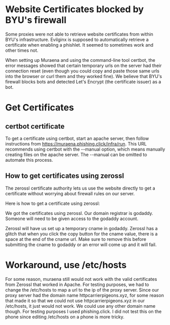 # Website Certificates blocked by BYU's firewall
Some proxies were not able to retrieve website certificates from within BYU's infrastructure.
Evilginx is supposed to automatically retrieve a certificate when enabling a phishlet. It seemed to sometimes work and other times not.

When setting up Muraena and using the command-line tool certbot, the error messages showed that certain temporary urls on the server had their connection reset (even though you could copy and paste those same urls into the browser or curl them and they worked fine). We believe that BYU's firewall blocks bots and detected Let's Encrypt (the certificate issuer) as a bot.

# Get Certificates
## certbot certificate
To get a certificate using certbot, start an apache server, then follow instructions from https://muraena.phishing.click/infra/run. This URL recommends using certbot with the --manual option, which means manually creating files on the apache server. The --manual can be omitted to automate this process.


## How to get certificates using zerossl 
The zerossl certificate authority lets us use the website directly to get a certificate without worrying about firewall rules on our server.

Here is how to get a certificate using zerossl:

We got the certificates using zerossl. Our domain registrar is godaddy. Someone will need to be given access to the godaddy account. 

Zerossl will have us set up a temporary cname in godaddy. Zerossl has a glitch that when you click the copy button for the cname value, there is a space at the end of the cname url. Make sure to remove this before submitting the cname to godaddy or an error will come up and it will fail. 

# Workaround, use /etc/hosts
For some reason, muraena still would not work with the valid certificates from Zerossl that worked in Apache. For testing purposes, we had to change the /etc/hosts to map a url to the ip of the proxy server. Since our proxy server had the domain name httpcarrierpigeons.xyz, for some reason that made it so that we could not use httpcarrierpigeons.xyz in our /etc/hosts, it just would not work. We could use any other domain name though. For testing purposes I used phishing.click. I did not test this on the phone since editing /etc/hosts on a phone is more tricky.